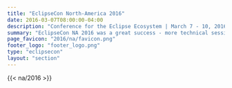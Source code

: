 ```yaml
---
title: "EclipseCon North-America 2016"
date: 2016-03-07T08:00:00-04:00
description: "Conference for the Eclipse Ecosystem | March 7 - 10, 2016 | Reston, Virginia"
summary: "EclipseCon NA 2016 was a great success - more technical sessions, more open source projects, more BOFs, more parties, and just plain more."
page_favicon: "2016/na/favicon.png"
footer_logo: "footer_logo.png"
type: "eclipsecon"
layout: "section"
---
```


{{< na/2016 >}}
